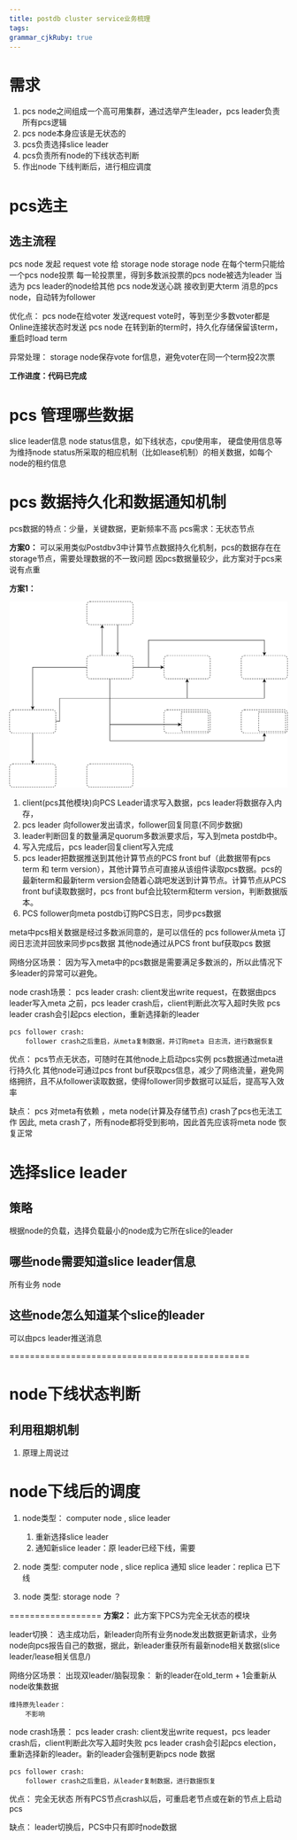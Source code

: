 ```yaml
---
title: postdb cluster service业务梳理
tags: 
grammar_cjkRuby: true
---
```

# 需求
1. pcs node之间组成一个高可用集群，通过选举产生leader，pcs leader负责所有pcs逻辑 
2. pcs node本身应该是无状态的 
3. pcs负责选择slice leader
4. pcs负责所有node的下线状态判断
5. 作出node 下线判断后，进行相应调度

# pcs选主
## 选主流程
pcs node 发起 request vote 给 storage node
storage node 在每个term只能给一个pcs node投票
每一轮投票里，得到多数派投票的pcs node被选为leader
当选为 pcs leader的node给其他 pcs node发送心跳
接收到更大term 消息的pcs node，自动转为follower

优化点：
pcs node在给voter 发送request vote时，等到至少多数voter都是Online连接状态时发送
pcs node 在转到新的term时，持久化存储保留该term，重启时load term

异常处理：
storage node保存vote for信息，避免voter在同一个term投2次票

**工作进度：代码已完成**

# pcs 管理哪些数据
slice leader信息
node status信息，如下线状态，cpu使用率， 硬盘使用信息等
为维持node status所采取的相应机制（比如lease机制）的相关数据，如每个node的租约信息

# pcs 数据持久化和数据通知机制

pcs数据的特点：少量，关键数据，更新频率不高
pcs需求：无状态节点

**方案0：**
可以采用类似Postdbv3中计算节点数据持久化机制，pcs的数据存在在storage节点，需要处理数据的不一致问题
因pcs数据量较少，此方案对于pcs来说有点重

**方案1：** 

![绘图](./attachments/1680233830749.drawio.svg)
1. client(pcs其他模块)向PCS Leader请求写入数据，pcs leader将数据存入内存，
2. pcs leader 向follower发出请求，follower回复同意(不同步数据)
3. leader判断回复的数量满足quorum多数派要求后，写入到meta postdb中。
4. 写入完成后，pcs leader回复client写入完成
5. pcs leader把数据推送到其他计算节点的PCS front buf（此数据带有pcs term 和 term version），其他计算节点可直接从该组件读取pcs数据。pcs的最新term和最新term version会随着心跳吧发送到计算节点。计算节点从PCS front buf读取数据时，pcs front buf会比较term和term version，判断数据版本。
6. PCS follower向meta postdb订购PCS日志，同步pcs数据

meta中pcs相关数据是经过多数派同意的，是可以信任的
pcs follower从meta 订阅日志流并回放来同步pcs数据
其他node通过从PCS front buf获取pcs 数据

网络分区场景：
因为写入meta中的pcs数据是需要满足多数派的，所以此情况下多leader的异常可以避免。

node crash场景：
	pcs leader crash:
		client发出write request，在数据由pcs leader写入meta 之前，pcs leader crash后，client判断此次写入超时失败
		pcs leader crash会引起pcs election，重新选择新的leader
	
	pcs follower crash:
		follower crash之后重启，从meta复制数据，并订购meta 日志流，进行数据恢复

优点：
pcs节点无状态，可随时在其他node上启动pcs实例
pcs数据通过meta进行持久化
其他node可通过pcs front buf获取pcs信息，减少了网络流量，避免网络拥挤，且不从follower读取数据，使得follower同步数据可以延后，提高写入效率

缺点：
pcs 对meta有依赖 ，meta node(计算及存储节点) crash了pcs也无法工作 
因此, meta crash了，所有node都将受到影响，因此首先应该将meta node 恢复正常


# 选择slice leader
## 策略
根据node的负载，选择负载最小的node成为它所在slice的leader

##  哪些node需要知道slice leader信息
所有业务 node

## 这些node怎么知道某个slice的leader
可以由pcs leader推送消息

===============================================
# node下线状态判断
## 利用租期机制
1. 原理上周说过


# node下线后的调度
1. node类型： computer node , slice leader
	1. 重新选择slice leader
	2. 通知新slice leader：原 leader已经下线，需要
	
2. node 类型:  computer node , slice replica 
	通知 slice leader：replica 已下线
	
3. node 类型:  storage node
	？

==================
**方案2：**
此方案下PCS为完全无状态的模块

leader切换： 选主成功后，新leader向所有业务node发出数据更新请求，业务node向pcs报告自己的数据，据此，新leader重获所有最新node相关数据(slice leader/lease相关信息/)

网络分区场景：
	出现双leader/脑裂现象：
		新的leader在old_term + 1会重新从node收集数据
		
	维持原先leader：
		不影响

node crash场景：
	pcs leader crash:
		client发出write request，pcs leader crash后，client判断此次写入超时失败
		pcs leader crash会引起pcs election，重新选择新的leader。新的leader会强制更新pcs node 数据
	
	pcs follower crash:
		follower crash之后重启，从leader复制数据，进行数据恢复

优点：
完全无状态
所有PCS节点crash以后，可重启老节点或在新的节点上启动pcs

缺点：
leader切换后，PCS中只有即时node数据